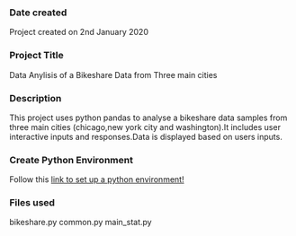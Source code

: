 ### Date created
Project created on 2nd January 2020

### Project Title
Data Anylisis of a Bikeshare Data from Three main cities

### Description
This project uses python pandas to analyse a bikeshare data samples from three main cities (chicago,new york city and washington).It includes user interactive inputs and responses.Data is displayed based on users inputs.

### Create Python Environment

Follow this [link to set up a python environment!](https://gist.github.com/simonw/4835a22c79a8d3c29dd155c716b19e16)


### Files used
bikeshare.py
common.py
main_stat.py



